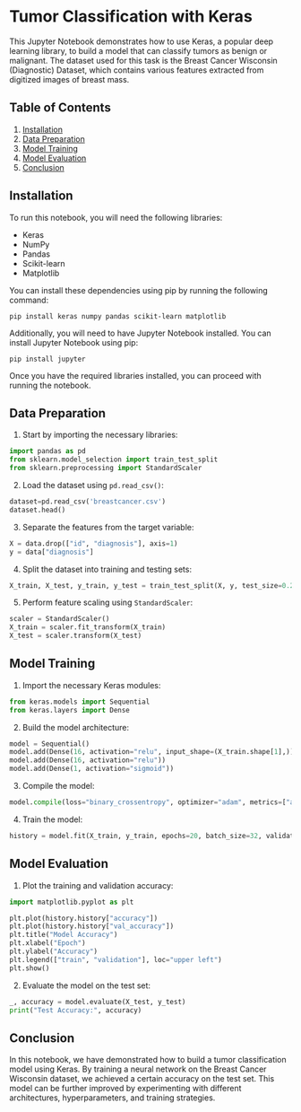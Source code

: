 # Tumor Classification with Keras

This Jupyter Notebook demonstrates how to use Keras, a popular deep learning library, to build a model that can classify tumors as benign or malignant. The dataset used for this task is the Breast Cancer Wisconsin (Diagnostic) Dataset, which contains various features extracted from digitized images of breast mass.

## Table of Contents

1. [Installation](#installation)
2. [Data Preparation](#data-preparation)
3. [Model Training](#model-training)
4. [Model Evaluation](#model-evaluation)
5. [Conclusion](#conclusion)

## Installation<a id="installation"></a>

To run this notebook, you will need the following libraries:

- Keras
- NumPy
- Pandas
- Scikit-learn
- Matplotlib

You can install these dependencies using pip by running the following command:

```
pip install keras numpy pandas scikit-learn matplotlib
```

Additionally, you will need to have Jupyter Notebook installed. You can install Jupyter Notebook using pip:

```
pip install jupyter
```

Once you have the required libraries installed, you can proceed with running the notebook.

## Data Preparation<a id="data-preparation"></a>

1. Start by importing the necessary libraries:

```python
import pandas as pd
from sklearn.model_selection import train_test_split
from sklearn.preprocessing import StandardScaler
```

2. Load the dataset using `pd.read_csv()`:

```python
dataset=pd.read_csv('breastcancer.csv')
dataset.head()
```

3. Separate the features from the target variable:

```python
X = data.drop(["id", "diagnosis"], axis=1)
y = data["diagnosis"]
```

4. Split the dataset into training and testing sets:

```python
X_train, X_test, y_train, y_test = train_test_split(X, y, test_size=0.2, random_state=42)
```

5. Perform feature scaling using `StandardScaler`:

```python
scaler = StandardScaler()
X_train = scaler.fit_transform(X_train)
X_test = scaler.transform(X_test)
```

## Model Training<a id="model-training"></a>

1. Import the necessary Keras modules:

```python
from keras.models import Sequential
from keras.layers import Dense
```

2. Build the model architecture:

```python
model = Sequential()
model.add(Dense(16, activation="relu", input_shape=(X_train.shape[1],)))
model.add(Dense(16, activation="relu"))
model.add(Dense(1, activation="sigmoid"))
```

3. Compile the model:

```python
model.compile(loss="binary_crossentropy", optimizer="adam", metrics=["accuracy"])
```

4. Train the model:

```python
history = model.fit(X_train, y_train, epochs=20, batch_size=32, validation_split=0.2)
```

## Model Evaluation<a id="model-evaluation"></a>

1. Plot the training and validation accuracy:

```python
import matplotlib.pyplot as plt

plt.plot(history.history["accuracy"])
plt.plot(history.history["val_accuracy"])
plt.title("Model Accuracy")
plt.xlabel("Epoch")
plt.ylabel("Accuracy")
plt.legend(["train", "validation"], loc="upper left")
plt.show()
```

2. Evaluate the model on the test set:

```python
_, accuracy = model.evaluate(X_test, y_test)
print("Test Accuracy:", accuracy)
```

## Conclusion<a id="conclusion"></a>

In this notebook, we have demonstrated how to build a tumor classification model using Keras. By training a neural network on the Breast Cancer Wisconsin dataset, we achieved a certain accuracy on the test set. This model can be further improved by experimenting with different architectures, hyperparameters, and training strategies.